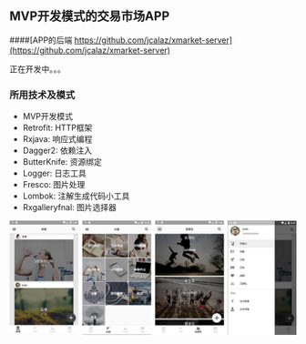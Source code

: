 ## MVP开发模式的交易市场APP

####[APP的后端  https://github.com/jcalaz/xmarket-server](https://github.com/jcalaz/xmarket-server)

正在开发中。。。

### 所用技术及模式

- MVP开发模式
- Retrofit: HTTP框架
- Rxjava: 响应式编程
- Dagger2: 依赖注入
- ButterKnife: 资源绑定
- Logger: 日志工具
- Fresco: 图片处理
- Lombok: 注解生成代码小工具
- Rxgalleryfnal: 图片选择器

![screen](screenshot/screen.png )

